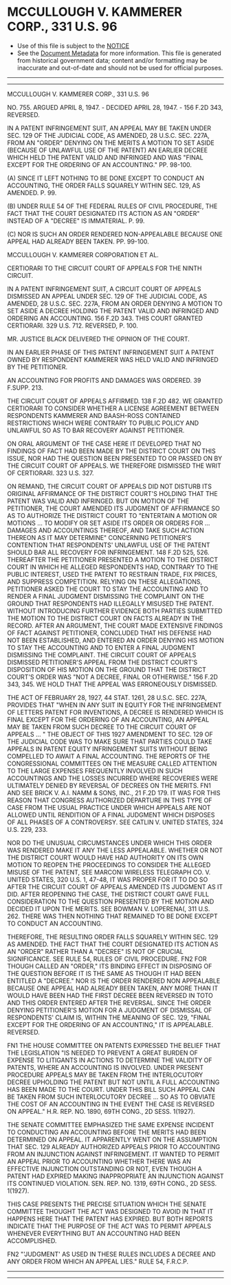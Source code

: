 ---
---

# MCCULLOUGH V. KAMMERER CORP., 331 U.S. 96

* Use of this file is subject to the [NOTICE](https://github.com/publicdocs/notice/blob/master/NOTICE)
* See the [Document Metadata](../../../) for more information.
  This file is generated from historical government data; content and/or formatting may be inaccurate and out-of-date and should not be used for official purposes.

----------
----------

MCCULLOUGH V. KAMMERER CORP., 331 U.S. 96

NO. 755.  ARGUED APRIL 8, 1947.  - DECIDED APRIL 28, 1947.  - 156 F.2D 343, REVERSED.

IN A PATENT INFRINGEMENT SUIT, AN APPEAL MAY BE TAKEN UNDER SEC. 129 OF THE JUDICIAL CODE, AS AMENDED, 28 U.S.C. SEC. 227A, FROM AN "ORDER" DENYING ON THE MERITS A MOTION TO SET ASIDE (BECAUSE OF UNLAWFUL USE OF THE PATENT) AN EARLIER DECREE WHICH HELD THE PATENT VALID AND INFRINGED AND WAS "FINAL EXCEPT FOR THE ORDERING OF AN ACCOUNTING."  PP. 98-100.

(A)  SINCE IT LEFT NOTHING TO BE DONE EXCEPT TO CONDUCT AN ACCOUNTING, THE ORDER FALLS SQUARELY WITHIN SEC. 129, AS AMENDED.  P. 99.

(B)  UNDER RULE 54 OF THE FEDERAL RULES OF CIVIL PROCEDURE, THE FACT THAT THE COURT DESIGNATED ITS ACTION AS AN "ORDER" INSTEAD OF A "DECREE" IS IMMATERIAL.  P. 99.

(C)  NOR IS SUCH AN ORDER RENDERED NON-APPEALABLE BECAUSE ONE APPEAL HAD ALREADY BEEN TAKEN.  PP. 99-100.

MCCULLOUGH V. KAMMERER CORPORATION ET AL.

CERTIORARI TO THE CIRCUIT COURT OF APPEALS FOR THE NINTH CIRCUIT.

IN A PATENT INFRINGEMENT SUIT, A CIRCUIT COURT OF APPEALS DISMISSED AN APPEAL UNDER SEC. 129 OF THE JUDICIAL CODE, AS AMENDED, 28 U.S.C. SEC. 227A, FROM AN ORDER DENYING A MOTION TO SET ASIDE A DECREE HOLDING THE PATENT VALID AND INFRINGED AND ORDERING AN ACCOUNTING.  156 F.2D 343.  THIS COURT GRANTED CERTIORARI.  329 U.S. 712.  REVERSED, P. 100.

MR. JUSTICE BLACK DELIVERED THE OPINION OF THE COURT.

IN AN EARLIER PHASE OF THIS PATENT INFRINGEMENT SUIT A PATENT OWNED BY RESPONDENT KAMMERER WAS HELD VALID AND INFRINGED BY THE PETITIONER.

AN ACCOUNTING FOR PROFITS AND DAMAGES WAS ORDERED.  39 F.SUPP.  213.

THE CIRCUIT COURT OF APPEALS AFFIRMED.  138 F.2D 482.  WE GRANTED CERTIORARI TO CONSIDER WHETHER A LICENSE AGREEMENT BETWEEN RESPONDENTS KAMMERER AND BAASH-ROSS CONTAINED RESTRICTIONS WHICH WERE CONTRARY TO PUBLIC POLICY AND UNLAWFUL SO AS TO BAR RECOVERY AGAINST PETITIONER.

ON ORAL ARGUMENT OF THE CASE HERE IT DEVELOPED THAT NO FINDINGS OF FACT HAD BEEN MADE BY THE DISTRICT COURT ON THIS ISSUE, NOR HAD THE QUESTION BEEN PRESENTED TO OR PASSED ON BY THE CIRCUIT COURT OF APPEALS.  WE THEREFORE DISMISSED THE WRIT OF CERTIORARI.  323 U.S. 327.

ON REMAND, THE CIRCUIT COURT OF APPEALS DID NOT DISTURB ITS ORIGINAL AFFIRMANCE OF THE DISTRICT COURT'S HOLDING THAT THE PATENT WAS VALID AND INFRINGED.  BUT ON MOTION OF THE PETITIONER, THE COURT AMENDED ITS JUDGMENT OF AFFIRMANCE SO AS TO AUTHORIZE THE DISTRICT COURT TO "ENTERTAIN A MOTION OR MOTIONS  ...  TO MODIFY OR SET ASIDE ITS ORDER OR ORDERS FOR  ...  DAMAGES AND ACCOUNTINGS THEREOF, AND TAKE SUCH ACTION THEREON AS IT MAY DETERMINE" CONCERNING PETITIONER'S CONTENTION THAT RESPONDENTS' UNLAWFUL USE OF THE PATENT SHOULD BAR ALL RECOVERY FOR INFRINGEMENT.  148 F.2D 525, 526.  THEREAFTER THE PETITIONER PRESENTED A MOTION TO THE DISTRICT COURT IN WHICH HE ALLEGED RESPONDENTS HAD, CONTRARY TO THE PUBLIC INTEREST, USED THE PATENT TO RESTRAIN TRADE, FIX PRICES, AND SUPPRESS COMPETITION.  RELYING ON THESE ALLEGATIONS, PETITIONER ASKED THE COURT TO STAY THE ACCOUNTING AND TO RENDER A FINAL JUDGMENT DISMISSING THE COMPLAINT ON THE GROUND THAT RESPONDENTS HAD ILLEGALLY MISUSED THE PATENT.  WITHOUT INTRODUCING FURTHER EVIDENCE BOTH PARTIES SUBMITTED THE MOTION TO THE DISTRICT COURT ON FACTS ALREADY IN THE RECORD.  AFTER AN ARGUMENT, THE COURT MADE EXTENSIVE FINDINGS OF FACT AGAINST PETITIONER, CONCLUDED THAT HIS DEFENSE HAD NOT BEEN ESTABLISHED, AND ENTERED AN ORDER DENYING HIS MOTION TO STAY THE ACCOUNTING AND TO ENTER A FINAL JUDGMENT DISMISSING THE COMPLAINT.  THE CIRCUIT COURT OF APPEALS DISMISSED PETITIONER'S APPEAL FROM THE DISTRICT COURT'S DISPOSITION OF HIS MOTION ON THE GROUND THAT THE DISTRICT COURT'S ORDER WAS "NOT A DECREE, FINAL OR OTHERWISE."  156 F.2D 343, 345.  WE HOLD THAT THE APPEAL WAS ERRONEOUSLY DISMISSED.

THE ACT OF FEBRUARY 28, 1927, 44 STAT. 1261, 28 U.S.C. SEC. 227A, PROVIDES THAT "WHEN IN ANY SUIT IN EQUITY FOR THE INFRINGEMENT OF LETTERS PATENT FOR INVENTIONS, A DECREE IS RENDERED WHICH IS FINAL EXCEPT FOR THE ORDERING OF AN ACCOUNTING, AN APPEAL MAY BE TAKEN FROM SUCH DECREE TO THE CIRCUIT COURT OF APPEALS  ...  "  THE OBJECT OF THIS 1927 AMENDMENT TO SEC. 129 OF THE JUDICIAL CODE WAS TO MAKE SURE THAT PARTIES COULD TAKE APPEALS IN PATENT EQUITY INFRINGEMENT SUITS WITHOUT BEING COMPELLED TO AWAIT A FINAL ACCOUNTING.  THE REPORTS OF THE CONGRESSIONAL COMMITTEES ON THE MEASURE CALLED ATTENTION TO THE LARGE EXPENSES FREQUENTLY INVOLVED IN SUCH ACCOUNTINGS AND THE LOSSES INCURRED WHERE RECOVERIES WERE ULTIMATELY DENIED BY REVERSAL OF DECREES ON THE MERITS.  FN1 AND SEE BRICK V. A.I. NAMM & SONS, INC., 21 F.2D 179.  IT WAS FOR THIS REASON THAT CONGRESS AUTHORIZED DEPARTURE IN THIS TYPE OF CASE FROM THE USUAL PRACTICE UNDER WHICH APPEALS ARE NOT ALLOWED UNTIL RENDITION OF A FINAL JUDGMENT WHICH DISPOSES OF ALL PHASES OF A CONTROVERSY.  SEE CATLIN V. UNITED STATES, 324 U.S. 229, 233.

NOR DO THE UNUSUAL CIRCUMSTANCES UNDER WHICH THIS ORDER WAS RENDERED MAKE IT ANY THE LESS APPEALABLE.  WHETHER OR NOT THE DISTRICT COURT WOULD HAVE HAD AUTHORITY ON ITS OWN MOTION TO REOPEN THE PROCEEDINGS TO CONSIDER THE ALLEGED MISUSE OF THE PATENT, SEE MARCONI WIRELESS TELEGRAPH CO. V. UNITED STATES, 320 U.S. 1, 47-48, IT WAS PROPER FOR IT TO DO SO AFTER THE CIRCUIT COURT OF APPEALS AMENDED ITS JUDGMENT AS IT DID.  AFTER REOPENING THE CASE, THE DISTRICT COURT GAVE FULL CONSIDERATION TO THE QUESTION PRESENTED BY THE MOTION AND DECIDED IT UPON THE MERITS.  SEE BOWMAN V. LOPERENA(, 311 U.S. 262.  THERE WAS THEN NOTHING THAT REMAINED TO BE DONE EXCEPT TO CONDUCT AN ACCOUNTING.

THEREFORE, THE RESULTING ORDER FALLS SQUARELY WITHIN SEC. 129 AS AMENDED.  THE FACT THAT THE COURT DESIGNATED ITS ACTION AS AN "ORDER" RATHER THAN A "DECREE" IS NOT OF CRUCIAL SIGNIFICANCE.  SEE RULE 54, RULES OF CIVIL PROCEDURE.  FN2  FOR THOUGH CALLED AN "ORDER," ITS BINDING EFFECT IN DISPOSING OF THE QUESTION BEFORE IT IS THE SAME AS THOUGH IT HAD BEEN ENTITLED A "DECREE."  NOR IS THE ORDER RENDERED NON APPEALABLE BECAUSE ONE APPEAL HAD ALREADY BEEN TAKEN, ANY MORE THAN IT WOULD HAVE BEEN HAD THE FIRST DECREE BEEN REVERSED IN TOTO AND THIS ORDER ENTERED AFTER THE REVERSAL.  SINCE THE ORDER DENYING PETITIONER'S MOTION FOR A JUDGMENT OF DISMISSAL OF RESPONDENTS' CLAIM IS, WITHIN THE MEANING OF SEC. 129, "FINAL EXCEPT FOR THE ORDERING OF AN ACCOUNTING," IT IS APPEALABLE.  REVERSED.

FN1  THE HOUSE COMMITTEE ON PATENTS EXPRESSED THE BELIEF THAT THE LEGISLATION "IS NEEDED TO PREVENT A GREAT BURDEN OF EXPENSE TO LITIGANTS IN ACTIONS TO DETERMINE THE VALIDITY OF PATENTS, WHERE AN ACCOUNTING IS INVOLVED.  UNDER PRESENT PROCEDURE APPEALS MAY BE TAKEN FROM THE INTERLOCUTORY DECREE UPHOLDING THE PATENT BUT NOT UNTIL A FULL ACCOUNTING HAS BEEN MADE TO THE COURT.  UNDER THIS BILL SUCH APPEAL CAN BE TAKEN FROM SUCH INTERLOCUTORY DECREE  ...  SO AS TO OBVIATE THE COST OF AN ACCOUNTING IN THE EVENT THE CASE IS REVERSED ON APPEAL."  H.R. REP. NO. 1890, 69TH CONG., 2D SESS. 1(1927).

THE SENATE COMMITTEE EMPHASIZED THE SAME EXPENSE INCIDENT TO CONDUCTING AN ACCOUNTING BEFORE THE MERITS HAD BEEN DETERMINED ON APPEAL.  IT APPARENTLY WENT ON THE ASSUMPTION THAT SEC. 129 ALREADY AUTHORIZED APPEALS PRIOR TO ACCOUNTING FROM AN INJUNCTION AGAINST INFRINGEMENT.  IT WANTED TO PERMIT AN APPEAL PRIOR TO ACCOUNTING WHETHER THERE WAS AN EFFECTIVE INJUNCTION OUTSTANDING OR NOT, EVEN THOUGH A PATENT HAD EXPIRED MAKING INAPPROPRIATE AN INJUNCTION AGAINST ITS CONTINUED VIOLATION.  SEN. REP. NO. 1319, 69TH CONG., 2D SESS. 1(1927).

THIS CASE PRESENTS THE PRECISE SITUATION WHICH THE SENATE COMMITTEE THOUGHT THE ACT WAS DESIGNED TO AVOID IN THAT IT HAPPENS HERE THAT THE PATENT HAS EXPIRED.  BUT BOTH REPORTS INDICATE THAT THE PURPOSE OF THE ACT WAS TO PERMIT APPEALS WHENEVER EVERYTHING BUT AN ACCOUNTING HAD BEEN ACCOMPLISHED.

FN2  "'JUDGMENT' AS USED IN THESE RULES INCLUDES A DECREE AND ANY ORDER FROM WHICH AN APPEAL LIES."  RULE 54, F.R.C.P.


----------
----------

